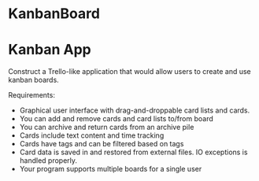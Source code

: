 # KanbanBoard
Kanban App
=
Construct a Trello-like application that would allow users to create and use kanban boards.

Requirements:
- Graphical user interface with drag-and-droppable card lists and cards.
- You can add and remove cards and card lists to/from board
- You can archive and return cards from an archive pile
- Cards include text content and time tracking
- Cards have tags and can be filtered based on tags
- Card data is saved in and restored from external files. IO exceptions is handled properly.
- Your program supports multiple boards for a single user
